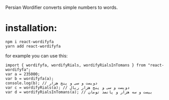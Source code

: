 Persian Wordifier converts simple numbers to words.

# installation:
```shell
npm i react-wordifyfa
yarn add react-wordifyfa
```


for example you can use this:

```
import { wordifyfa, wordifyRials, wordifyRialsInTomans } from "react-wordifyfa";
var a = 235000;
var b = wordifyfa(a);
console.log(b); // دویست و سی و پنج هزار
var c = wordifyRials(a); // دویست و سی و پنج هزار ریال
var d = wordifyRialsInTomans(a); // بیست و سه هزار و پانصد تومان
```
